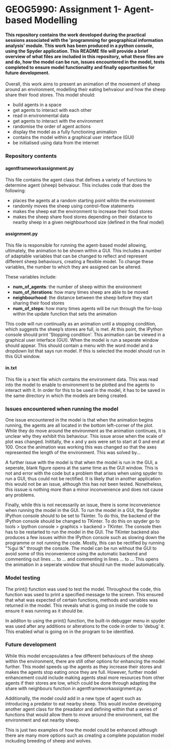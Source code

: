 # GEOG5990: Assignment 1- Agent-based Modelling

#### This repository contains the work developed during the practical sessions associated with the 'programming for geographical information analysis' module. This work has been produced in a python console, using the Spyder application. This README file will provide a brief overview of what files are included in this repository, what these files are and do, how the model can be run, issues encountered in the model, tests completed to ensure model functionality and finally opportunities for future development. 

Overall, this work aims to present an animation of the movement of sheep around an environment, modelling their eating behvaiour and how the sheep share their food stores. This model should:

* build agents in a space
* get agents to interact with each other
* read in environmental data
* get agents to interact with the environment
* randomise the order of agent actions
* display the model as a fully functioning animation
* contains the model within a graphical user interface (GUI)
* be initialised using data from the internet

### Repository contents

#### agentframeworkassignment.py

This file contains the agent class that defines a variety of functions to determine agent (sheep) behvaiour.
This includes code that does the following:

* places the agents at a random starting point wihtin the environment
* randomly moves the sheep using control-flow statements
* makes the sheep eat the environment to increase their food stores
* makes the sheep share food stores depending on their distance to nearby sheep in a given neighbourhood size (defined in the final model)

#### assignment.py

This file is responsible for running the agent-based model allowing, ultimately, the animation to be shown within a GUI. This includes a number of adaptable variables that can be changed to reflect and represent different sheep behaviours, creating a flexible model. To change these variables, the number to which they are assigned can be altered.

These variables include:

* **num_of_agents**: the number of sheep within the environment
* **num_of_iterations**: how many times sheep are able to be moved
* **neighbourhood**: the distance between the sheep before they start sharing their food stores
* **num_of_steps**: how many times agents will be run through the for-loop within the update function that sets the animation


This code will run continually as an animation until a stopping condition, which suggests the sheep’s stores are full, is met.  At this point, the IPython console should print 'Stopping condition'. This animation can be viewed in a graphical user interface (GUI). When the model is run a seperate window should appear. This should contain a menu with the word model and a dropdown list that says run model. If this is selected the model should run in this GUI window. 

#### in.txt

This file is a text file which contains the environment data. This was read into the model to enable to environment to be plotted and the agents to interact with it. In order for this to be used in the model, it has to be saved in the same directory in which the models are being created.

### Issues encountered when running the model

One issue encountered in the model is that when the animation begins running, the agents are all located in the bottom left-corner of the plot. While they do move around the environment as the animation continues, it is unclear why they exhibit this behaviour. This issue arose when the scale of plot was changed. Inititally, the x and y axis were set to start at 0 and end at 100. Once the animation was working this was changed so that the axes represented the length of the environment. This was solved by...

A further issue with the model is that when the model is run in the GUI, a seperate, blank figure opens at the same time as the GUI window. This is not and error with the code but a problem that arises when using spyder to run a GUI, thus could not be rectified. It is likely that in another application this would not be an issue, although this has not been tested. Nonetheless, this isssue is nothing more than a minor inconvenience and does not cause any problems.

Finally, while this is not necessarily an issue, there is some inconvenience when running the model in the GUI. To run the model in a GUI, the Spyder IPython console should to be set to Tkinter. To do this, the backend of the IPython console should be changed to TKinter. To do this on spyder go to tools > Ipython console > graphics > backend > TKinter. The console then has to be restarted to run the model in the GUI. The TKinter backend also produces a few issues within the IPython console such as slowing down the programme or not running the code. Mostly, this can be rectified by running "%gui tk" through the console. The model can be run without the GUI to avoid some of this inconvenience using the automatic backend and commenting out lines ... to ... and commenting in lines ... to ... This opens the animation in a seperate window that should run the model automatically.

### Model testing

The print() function was used to test the model. Throughout the code, this function was used to print a specified message to the screen. This ensured that what was expected of certain functions, methods and variables was returned in the model. This reveals what is going on inside the code to ensure it was running as it should be. 

In additon to using the print() function, the built-in debugger menu in spyder was used after any additions or alterations to the code in order to 'debug' it. This enabled what is going on in the program to be identified.

### Future development

While this model encapsulates a few different behaviours of the sheep within the environment, there are still other options for enhancing the model further. 
This model speeds up the agents as they increase their stores and makes the agents stop eating once they are full. However, further model enhancement could include making agents steal more resources from other agents if their stores are low, which could be done through adapting the share with neighbours function in agentframeworkassignment.py.

Additionally, the model could add in a new type of agent such as introducing a predator to eat nearby sheep. This would involve developing another agent class for the preadator and defining within that a series of functions that would allow them to move around the environment, eat the environment and eat nearby sheep. 

This is just two examples of how the model could be enhanced although there are many more options such as creating a complete population model inckuding breeding of sheep and wolves.
